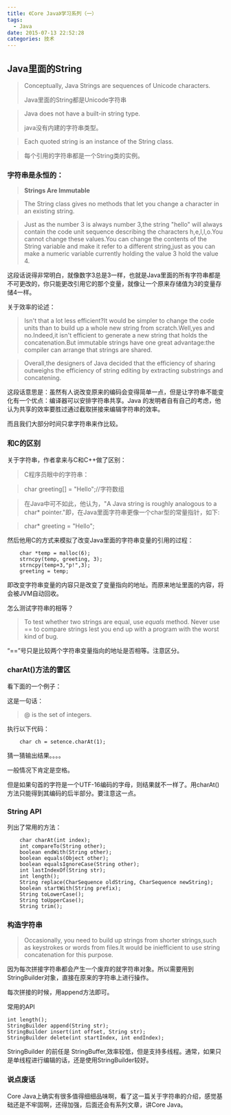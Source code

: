 ```yaml
---
title: 《Core Java》学习系列（一）
tags:
  - Java
date: 2015-07-13 22:52:28
categories: 技术
---
```


## Java里面的String



>Conceptually, Java Strings are sequences of Unicode characters.
>
>Java里面的String都是Unicode字符串
>

>Java does not have a built-in string type.
>
>java没有内建的字符串类型。

>Each quoted string is an instance of the String class.

>每个引用的字符串都是一个String类的实例。

### 字符串是永恒的：

>****Strings Are Immutable****

>The String class gives no methods that let you change a character in an existing string.

>Just as the number 3 is always number 3,the string "hello" will always contain the code unit sequence describing the characters h,e,l,l,o.You cannot change these values.You can change the contents of the String variable and make it refer to a different string,just as you can make a numeric variable currently holding the value 3 hold the value 4.

这段话说得非常明白，就像数字3总是3一样，也就是Java里面的所有字符串都是不可更改的，你只能更改引用它的那个变量，就像让一个原来存储值为3的变量存储4一样。

关于效率的论述：

>Isn't that a lot less efficient?It would be simpler to change the code units than to build up a whole new string from scratch.Well,yes and no.Indeed,it isn't efficient to generate a new string that holds the concatenation.But immutable strings have one great advantage:the compiler can arrange that strings are shared.

>Overall,the designers of Java decided that the efficiency of sharing outweighs the efficiency of string editing by extracting substrings and concatening.

这段话意思是：虽然有人说改变原来的编码会变得简单一点，但是让字符串不能变化有一个优点：编译器可以安排字符串共享。Java 的发明者自有自己的考虑，他认为共享的效率要胜过通过截取拼接来编辑字符串的效率。

而且我们大部分时间只拿字符串来作比较。

### 和C的区别

关于字符串，作者拿来与C和C++做了区别：

>C程序员眼中的字符串：

>char greeting[] = "Hello";//字符数组

>在Java中可不如此，他认为，"A Java string is roughly analogous to a char* pointer."即，在Java里面字符串更像一个char型的常量指针，如下:

>char* greeting = "Hello";

然后他用C的方式来模拟了改变Java里面的字符串变量的引用的过程：

		char *temp = malloc(6);
		strncpy(temp, greeting, 3);
		strncpy(temp+3,"p!",3);
		greeting = temp;

即改变字符串变量的内容只是改变了变量指向的地址。而原来地址里面的内容，将会被JVM自动回收。


怎么测试字符串的相等？

>To test whether two strings are equal, use *equals* method. Never use == to compare strings lest you end up with a program with the worst kind of bug.

“==”号只是比较两个字符串变量指向的地址是否相等。注意区分。


### charAt()方法的雷区

看下面的一个例子：

这是一句话：

> @ is the set of integers.

执行以下代码：

		char ch = setence.charAt(1);

猜一猜输出结果。。。。

一般情况下肯定是空格。

但是如果句首的字符是一个UTF-16编码的字母，则结果就不一样了。用charAt()方法只能得到其编码的后半部分。要注意这一点。

### String API

列出了常用的方法：

		char charAt(int index);
		int compareTo(String other);
		boolean endWith(String other);
		boolean equals(Object other);
		boolean equalsIgnoreCase(String other);
		int lastIndexOf(String str);
		int length();
		String replace(CharSequence oldString, CharSequence newString);
		boolean startWith(String prefix);
		String toLowerCase();
		String toUpperCase();
		String trim();

### 构造字符串

>Occasionally, you need to build up strings from shorter strings,such as keystrokes or words from files.It would be iniefficient to use string concatenation for this purpose.

因为每次拼接字符串都会产生一个废弃的就字符串对象。所以需要用到StringBuilder对象，直接在原来的字符串上进行操作。

每次拼接的时候，用append方法即可。

常用的API

	int length();
	StringBuilder append(String str);
	StringBuilder insert(int offset, String str);
	StringBuilder delete(int startIndex, int endIndex);

StringBuilder 的前任是 StringBuffer,效率较低，但是支持多线程。通常，如果只是单线程进行编辑的话，还是使用StringBuilder较好。


### 说点废话

Core Java上确实有很多值得细细品味啊，看了这一篇关于字符串的介绍，感觉基础还是不牢固啊，还得加强，后面还会有系列文章，讲Core Java。